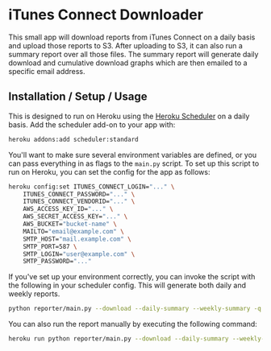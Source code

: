 iTunes Connect Downloader
=========================

This small app will download reports from iTunes Connect on a daily basis
and upload those reports to S3. After uploading to S3, it can also run a
summary report over all those files. The summary report will generate
daily download and cumulative download graphs which are then emailed to
a specific email address.


Installation / Setup / Usage
----------------------------

This is designed to run on Heroku using
the [Heroku Scheduler](https://devcenter.heroku.com/articles/scheduler) on
a daily basis. Add the scheduler add-on to your app with:

```bash
heroku addons:add scheduler:standard
```

You'll want to make sure several environment variables are defined, or you can
pass everything in as flags to the `main.py` script. To set up this script to
run on Heroku, you can set the config for the app as follows:

```bash
heroku config:set ITUNES_CONNECT_LOGIN="..." \
    ITUNES_CONNECT_PASSWORD="..." \
    ITUNES_CONNECT_VENDORID="..." \
    AWS_ACCESS_KEY_ID="..." \
    AWS_SECRET_ACCESS_KEY="..." \
    AWS_BUCKET="bucket-name" \
    MAILTO="email@example.com" \
    SMTP_HOST="mail.example.com" \
    SMTP_PORT=587 \
    SMTP_LOGIN="user@example.com" \
    SMTP_PASSWORD="..."
```

If you've set up your environment correctly, you can invoke the script with the
following in your scheduler config. This will generate both daily and weekly
reports.

```bash
python reporter/main.py --download --daily-summary --weekly-summary -q
```

You can also run the report manually by executing the following command:

```bash
heroku run python reporter/main.py --download --daily-summary --weekly-summary -q
```
